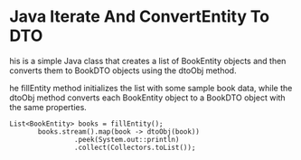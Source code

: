 # Java Iterate And ConvertEntity To DTO
his is a simple Java class that creates a list of BookEntity objects and then converts them to BookDTO objects using the dtoObj method. 

he fillEntity method initializes the list with some sample book data, while the dtoObj method converts each BookEntity object to a BookDTO object with the same properties.
```
List<BookEntity> books = fillEntity();
       books.stream().map(book -> dtoObj(book))
                .peek(System.out::println)
                .collect(Collectors.toList());
```
